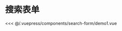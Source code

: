 # 搜索表单

<common-democode title="基础用法">
  <search-form-demo1></search-form-demo1>
  <highlight-code slot="codeText" lang="vue">
<<< @/.vuepress/components/search-form/demo1.vue
  </highlight-code>
</common-democode>

<search-form-attr-desc></search-form-attr-desc>
